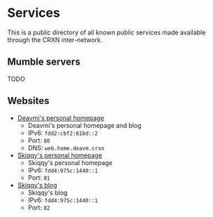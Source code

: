 Services
========

This is a public directory of all known public services made available through the CRXN inter-network.

## Mumble servers

TODO

## Websites

* [Deavmi's personal homepage](http://[fdd2:cbf2:61bd::2]/)
    - Deavmi's personal homepage and blog
    - IPv6: `fdd2:cbf2:61bd::2`
    - Port: `80`
    - DNS: `web.home.deavm.crxn`
* [Skiqqy's personal homepage](http://[fdd4:975c:1440::1]:81/)
    - Skiqqy's personal homepage
    - IPv6: `fdd4:975c:1440::1`
    - Port: `81`
* [Skiqqy's blog](http://[fdd4:975c:1440::1]:82/)
    - Skiqqy's blog
    - IPv6: `fdd4:975c:1440::1`
    - Port: `82`